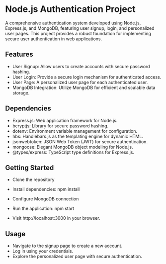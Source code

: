 
# Node.js Authentication Project

A comprehensive authentication system developed using Node.js, Express.js, and MongoDB, featuring user signup, login, and personalized user pages. This project provides a robust foundation for implementing secure user authentication in web applications.

## Features

* User Signup: Allow users to create accounts with secure password hashing.
* User Login: Provide a secure login mechanism for authenticated access.
* User Page: A personalized user page for each authenticated user.
* MongoDB Integration: Utilize MongoDB for efficient and scalable data storage.



## Dependencies

* Express.js: Web application framework for Node.js.
* bcryptjs: Library for secure password hashing.
* dotenv: Environment variable management for configuration.
* hbs: Handlebars.js as the templating engine for dynamic HTML.
* jsonwebtoken: JSON Web Token (JWT) for secure authentication.
* mongoose: Elegant MongoDB object modeling for Node.js.
* @types/express: TypeScript type definitions for Express.js.

## Getting Started

* Clone the repository
* Install dependencies: npm install
* Configure MongoDB connection 
* Run the application: npm start

* Visit http://localhost:3000 in your browser.
## Usage

* Navigate to the signup page to create a new account.
* Log in using your credentials.
* Explore the personalized user page with secure authentication.

